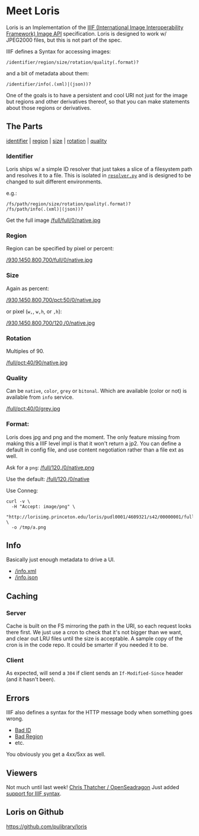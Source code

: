 Meet Loris
==========

Loris is an Implementation of the [IIIF (International Image Interoperability Framework) Image API](http://www-sul.stanford.edu/iiif/image-api) specification. Loris is designed to work w/ JPEG2000 files, but this is not part of the spec.

IIIF defines a Syntax for accessing images:

```
/identifier/region/size/rotation/quality(.format)?
```
and a bit of metadata about them:
```
/identifier/info(.(xml)|(json))?
```

One of the goals is to have a persistent and cool URI not just for the image but regions and other derivatives thereof, so that you can make statements about those regions or derivatives.

The Parts
---------
[identifier](https://gist.github.com/jpstroop/4771145#identifier) | [region](https://gist.github.com/jpstroop/4771145#region) | [size](https://gist.github.com/jpstroop/4771145#size) | [rotation](https://gist.github.com/jpstroop/4771145#rotation) | [quality](https://gist.github.com/jpstroop/4771145#quality)

### Identifier

Loris ships w/ a simple ID resolver that just takes a slice of a filesystem path
and resolves it to a file. This is isolated in [`resolver.py`](https://github.com/pulibrary/loris/blob/master/loris/resolver.py) and is designed to be changed to suit different environments.

e.g.:

```
/fs/path/region/size/rotation/quality(.format)?
/fs/path/info(.(xml)|(json))?
```

Get the full image
[/full/full/0/native.jpg](http://lorisimg.princeton.edu/loris/pudl0001/4609321/s42/00000001/full/full/0/native.jpg)

### Region
Region can be specified by pixel or percent:

[/930,1450,800,700/full/0/native.jpg](http://lorisimg.princeton.edu/loris/pudl0001/4609321/s42/00000001/930,1450,800,700/full/0/native.jpg)

### Size
Again as percent:

[/930,1450,800,700/pct:50/0/native.jpg](http://lorisimg.princeton.edu/loris/pudl0001/4609321/s42/00000001/930,1450,800,700/pct:50/0/native.jpg)

or pixel (`w,`, `w,h`, or `,h`):

[/930,1450,800,700/120,/0/native.jpg](http://lorisimg.princeton.edu/loris/pudl0001/4609321/s42/00000001/930,1450,800,700/120,/0/native.jpg)

### Rotation
Multiples of 90.

[/full/pct:40/90/native.jpg](http://lorisimg.princeton.edu/loris/pudl0001/4609321/s42/00000001/full/pct:40/90/native.jpg)

### Quality
Can be `native`, `color`, `grey` or `bitonal`. Which are available (color or not) is available from `info` service.

[/full/pct:40/0/grey.jpg](http://lorisimg.princeton.edu/loris/pudl0001/4609321/s42/00000004/full/pct:40/0/grey.jpg)

### Format:
Loris does jpg and png and the moment. The only feature missing from making this a IIIF level impl is that it won't return a jp2. You can define a default in config file, and use content negotiation rather than a file ext as well.

Ask for a `png`: [/full/120,/0/native.png](http://lorisimg.princeton.edu/loris/pudl0001/4609321/s42/00000001/full/120,/0/native.png)

Use the default: [/full/120,/0/native](http://lorisimg.princeton.edu/loris/pudl0001/4609321/s42/00000001/full/120,/0/native)

Use Conneg:
```
curl -v \
  -H "Accept: image/png" \
  "http://lorisimg.princeton.edu/loris/pudl0001/4609321/s42/00000001/full/120,/0/native" \
  -o /tmp/a.png
```

Info
----
Basically just enough metadata to drive a UI.
 * [/info.xml](http://lorisimg.princeton.edu/loris/pudl0001/4609321/s42/00000001/info.xml)
 * [/info.json](http://lorisimg.princeton.edu/loris/pudl0001/4609321/s42/00000001/info.json)

Caching
-------
### Server
Cache is built on the FS mirroring the path in the URI, so each request looks there first. We just use a cron to check that it's not bigger than we want, and clear out LRU files until the size is acceptable. A sample copy of the cron is in the code repo. It could be smarter if you needed it to be.

### Client
As expected, will send a `304` if client sends an `If-Modified-Since` header (and it hasn't been).

Errors
------
IIIF also defines a syntax for the HTTP message body when something goes wrong.  

 * [Bad ID](http://lorisimg.princeton.edu/loris/pudl0001/4609321/s32/00000001/info.xml)
 * [Bad Region](http://lorisimg.princeton.edu/loris/pudl0001/4609321/s42/00000001/256/full/0/native.jpg)
 * etc.

You obviously you get a 4xx/5xx as well.

Viewers
-------
Not much until last week! [Chris Thatcher / OpenSeadragon](https://github.com/thatcher/openseadragon) Just added [support for IIIF syntax](http://thatcher.github.com/openseadragon/examples/tilesource-iiif/).

Loris on Github
---------------
https://github.com/pulibrary/loris
